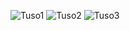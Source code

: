 ![Tuso1](https://github.com/exceltechltd/TUSO_Helpdesk/assets/110321226/fddf324e-d302-4fb7-b2fe-a60147a7fa11)
![Tuso2](https://github.com/exceltechltd/TUSO_Helpdesk/assets/110321226/6ba33120-6e57-4134-ac03-40974e8a9f2c)
![Tuso3](https://github.com/exceltechltd/TUSO_Helpdesk/assets/110321226/71ee3cb9-9cdb-4958-9543-16e6c594ccdd)
